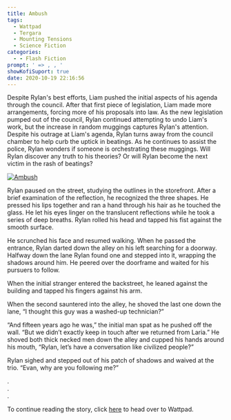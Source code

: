 ```yaml
---
title: Ambush
tags:
  - Wattpad
  - Tergara
  - Mounting Tensions
  - Science Fiction
categories:
  - - Flash Fiction
prompt: ' => , , '
showKofiSuport: true
date: 2020-10-19 22:16:56
---
```


Despite Rylan's best efforts, Liam pushed the initial aspects of his agenda through the council. After that first piece of legislation, Liam made more arrangements, forcing more of his proposals into law. As the new legislation pumped out of the council, Rylan continued attempting to undo Liam's work, but the increase in random muggings captures Rylan's attention. Despite his outrage at Liam's agenda, Rylan turns away from the council chamber to help curb the uptick in beatings. As he continues to assist the police, Rylan wonders if someone is orchestrating these muggings.<!-- more --> Will Rylan discover any truth to his theories? Or will Rylan become the next victim in the rash of beatings?

<div class="center">

[![Ambush](/images/covers/mounting-tensions.png "Ambush")](https://www.wattpad.com/969344469-mounting-tensions-ambush)

</div>

Rylan paused on the street, studying the outlines in the storefront. After a brief examination of the reflection, he recognized the three shapes. He pressed his lips together and ran a hand through his hair as he touched the glass. He let his eyes linger on the translucent reflections while he took a series of deep breaths. Rylan rolled his head and tapped his fist against the smooth surface.

He scrunched his face and resumed walking. When he passed the entrance, Rylan darted down the alley on his left searching for a doorway. Halfway down the lane Rylan found one and stepped into it, wrapping the shadows around him. He peered over the doorframe and waited for his pursuers to follow.

When the initial stranger entered the backstreet, he leaned against the building and tapped his fingers against his arm.

When the second sauntered into the alley, he shoved the last one down the lane, “I thought this guy was a washed-up technician?”

“And fifteen years ago he was,” the initial man spat as he pushed off the wall. “But we didn’t exactly keep in touch after we returned from Laria.” He shoved both thick necked men down the alley and cupped his hands around his mouth, “Rylan, let’s have a conversation like civilized people?”

Rylan sighed and stepped out of his patch of shadows and waived at the trio. “Evan, why are you following me?”

<div class="center story-ellipses">

.</br>
.</br>
.</br>

</div>

<div>

To continue reading the story, click [here](https://www.wattpad.com/969344469-mounting-tensions-ambush) to head over to Wattpad.

</div>